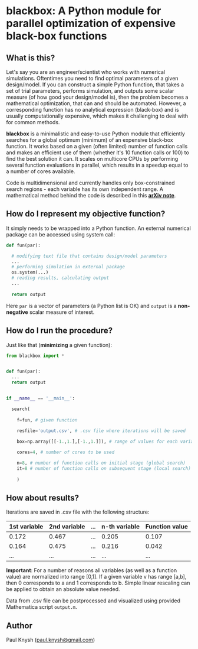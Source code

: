 # blackbox: A Python module for parallel optimization of expensive black-box functions

## What is this?

Let's say you are an engineer/scientist who works with numerical simulations. Oftentimes you need to find optimal parameters of a given design/model. If you can construct a simple Python function, that takes a set of trial parameters, performs simulation, and outputs some scalar measure (of how good your design/model is), then the problem becomes a mathematical optimization, that can and should be automated. However, a corresponding function has no analytical expression (black-box) and is usually computationally expensive, which makes it challenging to deal with for common methods.

**blackbox** is a minimalistic and easy-to-use Python module that efficiently searches for a global optimum (minimum) of an expensive black-box function. It works based on a given (often limited) number of function calls and makes an efficient use of them (whether it's 10 function calls or 100) to find the best solution it can. It scales on multicore CPUs by performing several function evaluations in parallel, which results in a speedup equal to a number of cores available.

Code is multidimensional and currently handles only box-constrained search regions - each variable has its own independent range. A mathematical method behind the code is described in this [**arXiv note**](http://arxiv.org/pdf/1605.00998.pdf).

## How do I represent my objective function?

It simply needs to be wrapped into a Python function. An external numerical package can be accessed using system call:
```python
def fun(par):

  # modifying text file that contains design/model parameters
  ...
  # performing simulation in external package
  os.system(...)
  # reading results, calculating output
  ...
  
  return output
```
Here `par` is a vector of parameters (a Python list is OK) and `output` is a **non-negative** scalar measure of interest.

## How do I run the procedure?

Just like that (**minimizing** a given function):
```python
from blackbox import *


def fun(par):
  ...
  return output


if __name__ == '__main__':

  search(
  
    f=fun, # given function
	
    resfile='output.csv', # .csv file where iterations will be saved

    box=np.array([[-1.,1.],[-1.,1.]]), # range of values for each variable

    cores=4, # number of cores to be used

    n=8, # number of function calls on initial stage (global search)
    it=8 # number of function calls on subsequent stage (local search)
    
    )
```

## How about results?

Iterations are saved in .csv file with the following structure:

1st variable | 2nd variable | ... | n-th variable | Function value
--- | --- | --- | --- | ---
0.172 | 0.467 | ... | 0.205 | 0.107
0.164 | 0.475 | ... | 0.216 | 0.042
... | ... | ... | ... | ...

**Important**: For a number of reasons all variables (as well as a function value) are normalized into range [0,1]. If a given variable v has range [a,b], then 0 corresponds to a and 1 corresponds to b. Simple linear rescaling can be applied to obtain an absolute value needed.

Data from .csv file can be postprocessed and visualized using provided Mathematica script `output.m`.

## Author

Paul Knysh (paul.knysh@gmail.com)
